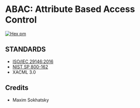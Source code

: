 ABAC: Attribute Based Access Control
====================================

[![Hex pm](http://img.shields.io/hexpm/v/abac.svg?style=flat&x=1)](https://hex.pm/packages/abac)

STANDARDS
---------

* <a href="https://www.iso.org/standard/45169.html">ISO/IEC 29146:2016</a>
* <a href="https://csrc.nist.gov/publications/detail/sp/800-162/final">NIST SP 800-162</a>
* XACML 3.0

Credits
-------

* Maxim Sokhatsky

